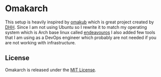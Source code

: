 # Omakarch

This setup is heavily inspired by [omakub](https://github.com/basecamp/omakub) which is great project created by [DHH](https://dhh.dk/).
Since I am not using Ubuntu so I rewrite it to match my operating system which is Arch base linux called [endeavouros](https://endeavouros.com/)
I also added few tools that I am using as a DevOps engineer which probably are not needed if you are not working with infrastructure.

## License

Omakarch is released under the [MIT License](https://opensource.org/licenses/MIT).
